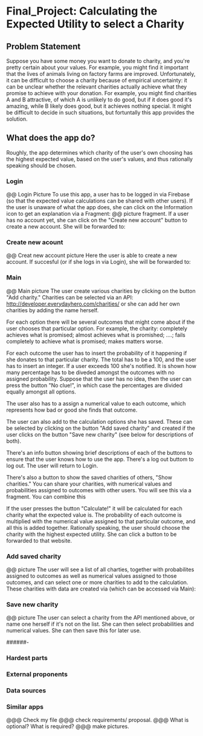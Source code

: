 # Final_Project: Calculating the Expected Utility to select a Charity

## Problem Statement
Suppose you have some money you want to donate to charity, and you're pretty certain about your values. For example, you might find it important that the lives of animals living on factory farms are improved. Unfortunately, it can be difficult to choose a charity because of empirical uncertainty: it can be unclear whether the relevant charities actually achieve what they promise to achieve with your donation. For example, you might find charities A and B attractive, of which A is unlikely to do good, but if it does good it's amazing, while B likely does good, but it achieves nothing special. It might be difficult to decide in such situations, but fortuntally this app provides the solution.

## What does the app do?
Roughly, the app determines which charity of the user's own choosing has the highest expected value, based on the user's values, and thus rationally speaking should be chosen.

### Login
@@ Login Picture
To use this app, a user has to be logged in via Firebase (so that the expected value calculations can be shared with other users). If the user is unaware of what the app does, she can click on the Information icon to get an explanation via a Fragment:
@@ picture fragment.
If a user has no account yet, she can click on the "Create new account" button to create a new account. She will be forwarded to:

### Create new acount
@@ Creat new account picture
Here the user is able to create a new account. If succesful (or if she logs in via Login), she will be forwarded to:

### Main
@@ Main picture
The user create various charities by clicking on the button "Add charity." Charities can be selected via an API: http://developer.everydayhero.com/charities/ or she can add her own charities by adding the name herself.

For each option there will be several outcomes that might come about if the user chooses that particular option. For example, the charity: completely achieves what is promised; almost achieves what is promished; ....; fails completely to achieve what is promised; makes matters worse.

For each outcome the user has to insert the probability of it happening if she donates to that particular charity. The total has to be a 100, and the user has to insert an integer. If a user exceeds 100 she's notified. It is shown how many percentage has to be diveded amongst the outcomes with no assigned probability. Suppose that the user has no idea, then the user can press the button "No clue!", in which case the percentages are divided equally amongst all options.

The user also has to a assign a numerical value to each outcome, which represents how bad or good she finds that outcome.

The user can also add to the calculation options she has saved. These can be selected by clicking on the button "Add saved charity" and created if the user clicks on the button "Save new charity" (see below for descriptions of both).

There's an info button showing brief descriptions of each of the buttons to ensure that the user knows how to use the app. There's a log out buttom to log out. The user will return to Login.

There's also a button to show the saved charities of others, "Show charities." You can share your charities, with numerical values and probabilities assigned to outcomes with other users. You will see this via a fragment. You can combine this 

If the user presses the button "Calculate!" it will be calculated for each charity what the expected value is. The probability of each outcome is multiplied with the numerical value assigned to that particular outcome, and all this is added together. Rationally speaking, the user should choose the charity with the highest expected utility. She can click a button to be forwarded to that website.


### Add saved charity
@@ picture
The user will see a list of all charties, together with probabilites assigned to outcomes as well as numerical values assigned to those outcomes, and can select one or more charities to add to the calculation. These charities with data are created via (which can be accessed via Main):

### Save new charity
@@ picture
The user can select a charity from the API mentioned above, or name one herself if it's not on the list. She can then select probabilities and numerical values. She can then save this for later use. 


######-

### Hardest parts

### External proponents

### Data sources

### Similar apps

@@@ Check my file
@@@ check requirements/ proposal.
@@@ What is optional? What is required?
@@@ make pictures.
